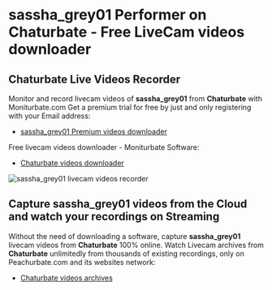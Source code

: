 # sassha_grey01 Performer on Chaturbate - Free LiveCam videos downloader

## Chaturbate Live Videos Recorder

Monitor and record livecam videos of **sassha_grey01** from **Chaturbate** with Moniturbate.com
Get a premium trial for free by just and only registering with your Email address:
* [sassha_grey01 Premium videos downloader](https://moniturbate.com/request-demo-licence-key.html)

Free livecam videos downloader - Moniturbate Software:
* [Chaturbate videos downloader](https://moniturbate.com/moniturbate-download-software.html)

![sassha_grey01 livecam videos recorder](https://peachurnet.com/templates/moniturbate-software.png)


## Capture sassha_grey01 videos from the Cloud and watch your recordings on Streaming

Without the need of downloading a software, capture **sassha_grey01** livecam videos from **Chaturbate** 100% online.
Watch Livecam archives from **Chaturbate** unlimitedly from thousands of existing recordings, only on Peachurbate.com and its websites network:
* [Chaturbate videos archives](https://peachurnet.com/)